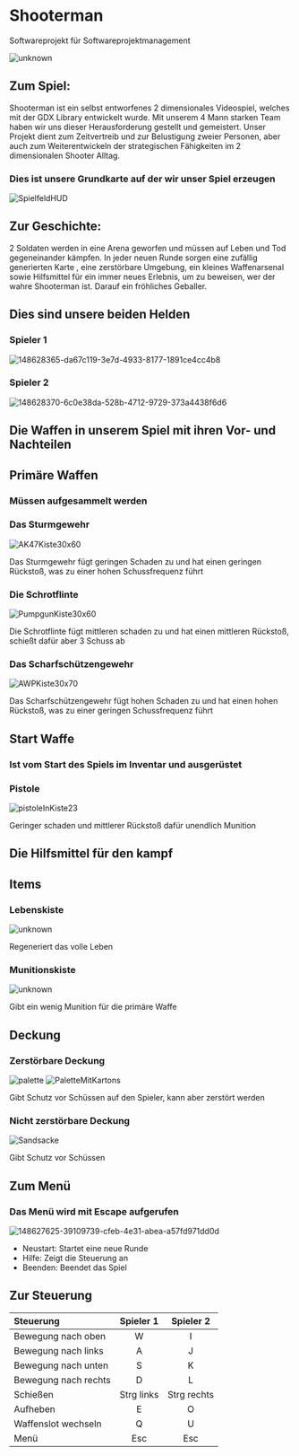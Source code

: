 # Shooterman
Softwareprojekt für Softwareprojektmanagement

![unknown](https://user-images.githubusercontent.com/85035651/148624888-b40db50f-88f4-418c-9ccf-3e443a7a785e.png)



## Zum Spiel:
Shooterman ist ein selbst entworfenes 2 dimensionales Videospiel, welches mit der GDX Library entwickelt wurde.
Mit unserem 4 Mann starken Team haben wir uns dieser Herausforderung gestellt und gemeistert. 
Unser Projekt dient zum Zeitvertreib und zur Belustigung  zweier Personen, aber auch zum Weiterentwickeln 
der strategischen Fähigkeiten im 2 dimensionalen Shooter Alltag.


### Dies ist unsere Grundkarte auf der wir unser Spiel erzeugen

![SpielfeldHUD](https://user-images.githubusercontent.com/85035651/148628323-ae1449b5-701e-487f-abe9-023befb2119a.png)




## Zur Geschichte:
2 Soldaten werden in eine Arena geworfen und müssen auf Leben und Tod gegeneinander kämpfen. 
In jeder neuen Runde sorgen eine zufällig generierten Karte , eine zerstörbare Umgebung, ein kleines Waffenarsenal sowie Hilfsmittel 
für ein immer neues Erlebnis, um zu beweisen, wer der wahre Shooterman ist.
Darauf ein fröhliches Geballer.

## Dies sind unsere beiden Helden
### Spieler 1
![148628365-da67c119-3e7d-4933-8177-1891ce4cc4b8](https://user-images.githubusercontent.com/85035651/148628533-4275c0f6-63db-4956-9d91-e0724df64df8.png)


### Spieler 2
![148628370-6c0e38da-528b-4712-9729-373a4438f6d6](https://user-images.githubusercontent.com/85035651/148628536-2fe016d8-2c27-482d-ba40-372c99e463af.png)




## Die Waffen in unserem Spiel mit ihren Vor- und Nachteilen

## Primäre Waffen
### Müssen aufgesammelt werden

### Das Sturmgewehr
![AK47Kiste30x60](https://user-images.githubusercontent.com/85035651/148624901-67a8c01b-f1fd-43db-ab43-17ef12c56019.png)

Das Sturmgewehr fügt geringen Schaden zu und hat einen geringen Rückstoß, was zu einer hohen Schussfrequenz führt

### Die Schrotflinte
![PumpgunKiste30x60](https://user-images.githubusercontent.com/85035651/148624986-d997b59b-a6e4-41aa-9b3b-150ec17d5762.png)

Die Schrotflinte fügt mittleren schaden zu und hat einen mittleren Rückstoß, schießt dafür aber 3 Schuss ab

### Das Scharfschützengewehr
![AWPKiste30x70](https://user-images.githubusercontent.com/85035651/148624951-6e235729-9f53-43f9-b5b2-55f1f4f445d5.png)

Das Scharfschützengewehr fügt hohen Schaden zu und hat einen hohen Rückstoß, was zu einer geringen Schussfrequenz führt

## Start Waffe
### Ist vom Start des Spiels im Inventar und ausgerüstet

### Pistole
![pistoleInKiste23](https://user-images.githubusercontent.com/85035651/148628228-033ffbbc-467a-4398-a165-fe4227019614.png)


Geringer schaden und mittlerer Rückstoß dafür unendlich Munition


## Die Hilfsmittel für den kampf
## Items
### Lebenskiste
![unknown](https://user-images.githubusercontent.com/85035651/148625531-eaa94128-8a3f-4b84-9154-dffe91d3a99f.png)

Regeneriert das volle Leben

### Munitionskiste
![unknown](https://user-images.githubusercontent.com/85035651/148625665-65b22d1e-7e60-4d50-8c48-f09eb194fa1a.png)

Gibt ein wenig Munition für die primäre Waffe  

## Deckung

### Zerstörbare Deckung  
![palette](https://user-images.githubusercontent.com/85035651/148625591-d6c72470-d9b6-4d3b-bdde-3e110d363086.png) ![PaletteMitKartons](https://user-images.githubusercontent.com/85035651/148625595-49f6e41c-05e3-400b-ab0d-e8582849046d.png)

Gibt Schutz vor Schüssen auf den Spieler, kann aber zerstört werden

### Nicht zerstörbare Deckung 
![Sandsacke](https://user-images.githubusercontent.com/85035651/148625676-c68d9470-aa53-4be3-9f61-be145d27c28c.png)

Gibt Schutz vor Schüssen

## Zum Menü
### Das Menü wird mit Escape aufgerufen
![148627625-39109739-cfeb-4e31-abea-a57fd971dd0d](https://user-images.githubusercontent.com/85035651/148628428-360c57d5-6427-41e4-8e16-451dc0d089bb.jpg)

- Neustart: Startet eine neue Runde 
- Hilfe: Zeigt die Steuerung an 
- Beenden: Beendet das Spiel

## Zur Steuerung

| Steuerung   | Spieler 1  | Spieler 2|
|:--------------|:--------------:|:--------------:|
| Bewegung nach oben |W | I |
| Bewegung nach links |A | J |
| Bewegung nach unten |S | K |
| Bewegung nach rechts |D | L |
| Schießen    |Strg links | Strg rechts |
| Aufheben |E | O |
| Waffenslot wechseln |Q | U |
| Menü |Esc | Esc |


